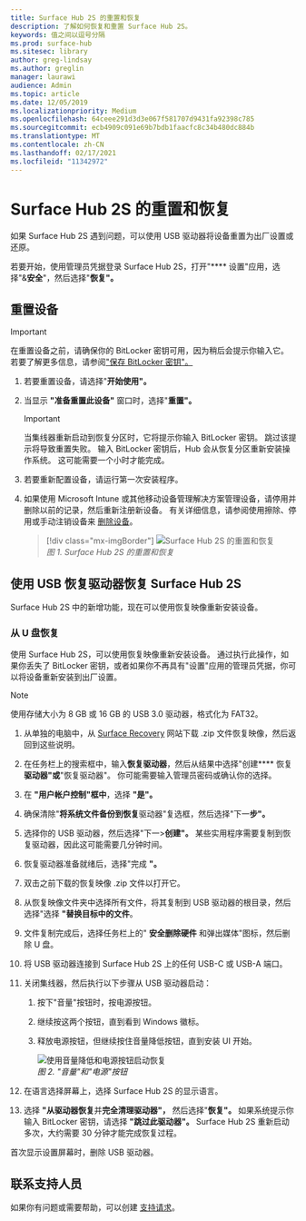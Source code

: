 ```yaml
---
title: Surface Hub 2S 的重置和恢复
description: 了解如何恢复和重置 Surface Hub 2S。
keywords: 值之间以逗号分隔
ms.prod: surface-hub
ms.sitesec: library
author: greg-lindsay
ms.author: greglin
manager: laurawi
audience: Admin
ms.topic: article
ms.date: 12/05/2019
ms.localizationpriority: Medium
ms.openlocfilehash: 64ceee291d3d3e067f581707d9431fa92398c785
ms.sourcegitcommit: ecb4909c091e69b7bdb1faacfc8c34b480dc884b
ms.translationtype: MT
ms.contentlocale: zh-CN
ms.lasthandoff: 02/17/2021
ms.locfileid: "11342972"
---
```

# Surface Hub 2S 的重置和恢复

如果 Surface Hub 2S 遇到问题，可以使用 USB 驱动器将设备重置为出厂设置或还原。

若要开始，使用管理员凭据登录 Surface Hub 2S，打开"**** 设置"应用，选择"&**安全**"，然后选择"**恢复"。**

##  <a name="reset-device"></a>重置设备

   > [!IMPORTANT]
   > 在重置设备之前，请确保你的 BitLocker 密钥可用，因为稍后会提示你输入它。 若要了解更多信息，请参阅["保存 BitLocker 密钥"。](save-bitlocker-key-surface-hub.md)

1. 若要重置设备，请选择"**开始使用"。**

2. 当显示 **"准备重置此设备"** 窗口时，选择"**重置"。** 
  
   > [!IMPORTANT]
   > 当集线器重新启动到恢复分区时，它将提示你输入 BitLocker 密钥。 跳过该提示将导致重置失败。 输入 BitLocker 密钥后，Hub 会从恢复分区重新安装操作系统。 这可能需要一个小时才能完成。
  
3. 若要重新配置设备，请运行第一次安装程序。

4. 如果使用 Microsoft Intune 或其他移动设备管理解决方案管理设备，请停用并删除以前的记录，然后重新注册新设备。 有关详细信息，请参阅使用擦除、停用或手动注销设备来 [删除设备](https://docs.microsoft.com/intune/devices-wipe)。

   > [!div class="mx-imgBorder"]
   > ![*Surface Hub 2S 的重置和恢复*](images/sh2-reset.png)
   <br/>*图 1. Surface Hub 2S 的重置和恢复* 

##  <a name="recover-surface-hub-2s-by-using-a-usb-recovery-drive"></a>使用 USB 恢复驱动器恢复 Surface Hub 2S

Surface Hub 2S 中的新增功能，现在可以使用恢复映像重新安装设备。

###  <a name="recovery-from-a-usb-drive"></a>从 U 盘恢复

使用 Surface Hub 2S，可以使用恢复映像重新安装设备。 通过执行此操作，如果你丢失了 BitLocker 密钥，或者如果你不再具有"设置"应用的管理员凭据，你可以将设备重新安装到出厂设置。

>[!NOTE]
>使用存储大小为 8 GB 或 16 GB 的 USB 3.0 驱动器，格式化为 FAT32。

1. 从单独的电脑中，从 [Surface Recovery](https://support.microsoft.com/surfacerecoveryimage?devicetype=surfacehub2s) 网站下载 .zip 文件恢复映像，然后返回到这些说明。 

1. 在任务栏上的搜索框中，输入**恢复驱动器**，然后从结果中选择"创建**** 恢复**驱动器"或**"恢复驱动器"。 你可能需要输入管理员密码或确认你的选择。

1. 在 **"用户帐户控制"框中**，选择 **"是"。**

1. 确保清除"**将系统文件备份到恢复**驱动器"复选框，然后选择"下一**步"。**

1. 选择你的 USB 驱动器，然后选择"下一>**创建"。**  某些实用程序需要复制到恢复驱动器，因此这可能需要几分钟时间。

1. 恢复驱动器准备就绪后，选择"完成 **"。**

1. 双击之前下载的恢复映像 .zip 文件以打开它。

1. 从恢复映像文件夹中选择所有文件，将其复制到 USB 驱动器的根目录，然后选择"选择 **"替换目标中的文件**。

1. 文件复制完成后，选择任务栏上的" **安全删除硬件** 和弹出媒体"图标，然后删除 U 盘。

1. 将 USB 驱动器连接到 Surface Hub 2S 上的任何 USB-C 或 USB-A 端口。

1. 关闭集线器，然后执行以下步骤从 USB 驱动器启动：

   1. 按下"音量"按钮时，按电源按钮。
   1. 继续按这两个按钮，直到看到 Windows 徽标。
   1. 释放电源按钮，但继续按住音量降低按钮，直到安装 UI 开始。

      ![*使用音量降低和电源按钮启动恢复*](images/sh2-keypad.png)
      <br>*图 2. "音量"和"电源"按钮*

1. 在语言选择屏幕上，选择 Surface Hub 2S 的显示语言。

1. 选择 **"从驱动器恢复**并**完全清理驱动器"，** 然后选择"**恢复"。** 如果系统提示你输入 BitLocker 密钥，请选择 **"跳过此驱动器"。** Surface Hub 2S 重新启动多次，大约需要 30 分钟才能完成恢复过程。

首次显示设置屏幕时，删除 USB 驱动器。

##  <a name="contact-support"></a>联系支持人员

如果你有问题或需要帮助，可以创建 [支持请求](https://support.microsoft.com/supportforbusiness/productselection)。
